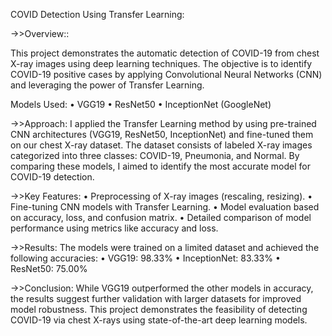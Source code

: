 COVID Detection Using Transfer Learning:

->>Overview::

This project demonstrates the automatic detection of COVID-19 from chest X-ray images using deep learning techniques. The objective is to identify COVID-19 positive cases by applying Convolutional Neural Networks (CNN) and leveraging the power of Transfer Learning.

Models Used:
•	VGG19
•	ResNet50
•	InceptionNet (GoogleNet)

->>Approach:
I applied the Transfer Learning method by using pre-trained CNN architectures (VGG19, ResNet50, InceptionNet) and fine-tuned them on our chest X-ray dataset. The dataset consists of labeled X-ray images categorized into three classes: COVID-19, Pneumonia, and Normal. By comparing these models, I aimed to identify the most accurate model for COVID-19 detection.

->>Key Features:
•	Preprocessing of X-ray images (rescaling, resizing).
•	Fine-tuning CNN models with Transfer Learning.
•	Model evaluation based on accuracy, loss, and confusion matrix.
•	Detailed comparison of model performance using metrics like accuracy and loss.

->>Results:
The models were trained on a limited dataset and achieved the following accuracies:
•	VGG19: 98.33%
•	InceptionNet: 83.33%
•	ResNet50: 75.00%

->>Conclusion:
While VGG19 outperformed the other models in accuracy, the results suggest further validation with larger datasets for improved model robustness. This project demonstrates the feasibility of detecting COVID-19 via chest X-rays using state-of-the-art deep learning models.


